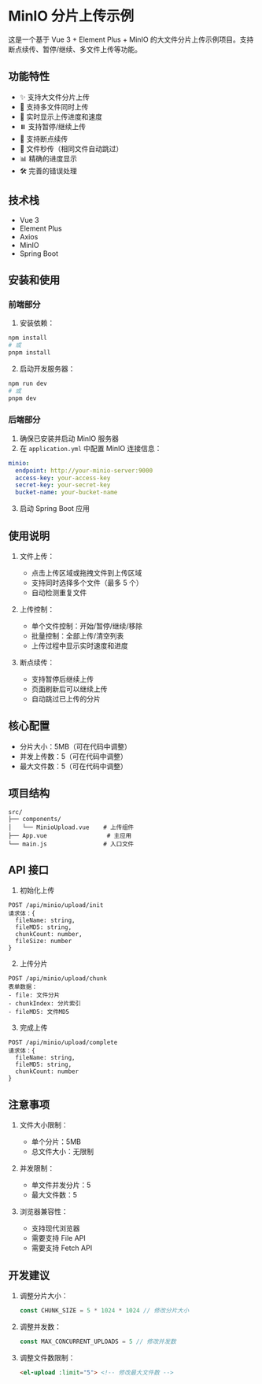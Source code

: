 # MinIO 分片上传示例

这是一个基于 Vue 3 + Element Plus + MinIO 的大文件分片上传示例项目。支持断点续传、暂停/继续、多文件上传等功能。

## 功能特性

- ✨ 支持大文件分片上传
- 🚀 支持多文件同时上传
- 📱 实时显示上传进度和速度
- ⏸️ 支持暂停/继续上传
- 🔄 支持断点续传
- 🎯 文件秒传（相同文件自动跳过）
- 📊 精确的进度显示
- 🛠️ 完善的错误处理

## 技术栈

- Vue 3
- Element Plus
- Axios
- MinIO
- Spring Boot

## 安装和使用

### 前端部分

1. 安装依赖：
```bash
npm install
# 或
pnpm install
```

2. 启动开发服务器：
```bash
npm run dev
# 或
pnpm dev
```

### 后端部分

1. 确保已安装并启动 MinIO 服务器
2. 在 `application.yml` 中配置 MinIO 连接信息：
```yaml
minio:
  endpoint: http://your-minio-server:9000
  access-key: your-access-key
  secret-key: your-secret-key
  bucket-name: your-bucket-name
```

3. 启动 Spring Boot 应用

## 使用说明

1. 文件上传：
   - 点击上传区域或拖拽文件到上传区域
   - 支持同时选择多个文件（最多 5 个）
   - 自动检测重复文件

2. 上传控制：
   - 单个文件控制：开始/暂停/继续/移除
   - 批量控制：全部上传/清空列表
   - 上传过程中显示实时速度和进度

3. 断点续传：
   - 支持暂停后继续上传
   - 页面刷新后可以继续上传
   - 自动跳过已上传的分片

## 核心配置

- 分片大小：5MB（可在代码中调整）
- 并发上传数：5（可在代码中调整）
- 最大文件数：5（可在代码中调整）

## 项目结构

```
src/
├── components/
│   └── MinioUpload.vue    # 上传组件
├── App.vue                 # 主应用
└── main.js                # 入口文件
```

## API 接口

1. 初始化上传
```
POST /api/minio/upload/init
请求体：{
  fileName: string,
  fileMD5: string,
  chunkCount: number,
  fileSize: number
}
```

2. 上传分片
```
POST /api/minio/upload/chunk
表单数据：
- file: 文件分片
- chunkIndex: 分片索引
- fileMD5: 文件MD5
```

3. 完成上传
```
POST /api/minio/upload/complete
请求体：{
  fileName: string,
  fileMD5: string,
  chunkCount: number
}
```

## 注意事项

1. 文件大小限制：
   - 单个分片：5MB
   - 总文件大小：无限制

2. 并发限制：
   - 单文件并发分片：5
   - 最大文件数：5

3. 浏览器兼容性：
   - 支持现代浏览器
   - 需要支持 File API
   - 需要支持 Fetch API

## 开发建议

1. 调整分片大小：
   ```javascript
   const CHUNK_SIZE = 5 * 1024 * 1024 // 修改分片大小
   ```

2. 调整并发数：
   ```javascript
   const MAX_CONCURRENT_UPLOADS = 5 // 修改并发数
   ```

3. 调整文件数限制：
   ```html
   <el-upload :limit="5"> <!-- 修改最大文件数 -->
   ```
